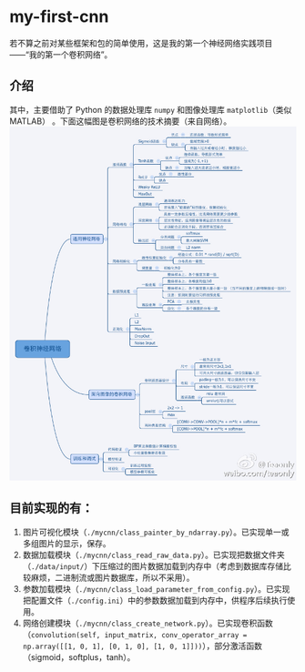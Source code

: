 # my-first-cnn  
若不算之前对某些框架和包的简单使用，这是我的第一个神经网络实践项目——“我的第一个卷积网络”。

## 介绍  
其中，主要借助了 Python 的数据处理库 `numpy` 和图像处理库 `matplotlib`（类似MATLAB） 。下面这幅图是卷积网络的技术摘要（来自网络）。  
<a href="./docs/img/cnn_digest.jpg"><img src="./docs/img/cnn_digest.jpg" /></a>

## 目前实现的有：  
1. 图片可视化模块（`./mycnn/class_painter_by_ndarray.py`）。已实现单一或多组图片的显示，保存。  
2. 数据加载模块（`./mycnn/class_read_raw_data.py`）。已实现把数据文件夹（`./data/input/`）下压缩过的图片数据加载到内存中（考虑到数据库存储比较麻烦，二进制流或图片数据库，所以不采用）。
3. 参数加载模块（`./mycnn/class_load_parameter_from_config.py`）。已实现把配置文件（`./config.ini`）中的参数数据加载到内存中，供程序后续执行使用。
4. 网络创建模块（`./mycnn/class_create_network.py`）。已实现卷积函数（`convolution(self, input_matrix, conv_operator_array = np.array([[1, 0, 1], [0, 1, 0], [1, 0, 1]]))`），部分激活函数（sigmoid，softplus，tanh）。
